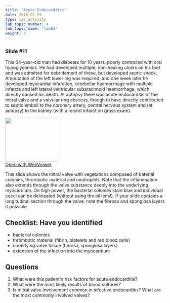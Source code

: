 ```yaml
---
title: "Acute Endocarditis"
date: 2018-01-29
type: lab_activity
lab_topic_number: 4
lab_topic_name: "lab04"
weight: 7
---
```

<div class="entrybody">
<h3>Slide #11</h3>

<p>This 64-year-old man had diabetes for 10 years, poorly controlled with oral hypoglycemics. He had developed multiple, non-healing ulcers on his foot and was admitted for debridement of these, but developed septic shock. Amputation of the left lower leg was required, and one week later he developed myocardial infarction, cerebellar haemorrhage with multiple infarcts and left lateral ventricular subarachnoid haemorrhage, which directly caused his death. At autopsy there was acute endocarditis of the mitral valve and a valvular ring abscess, though to have directly contributed to septic emboli to the coronary artery, central nervous system and (at autopsy) to the kidney (with a recent infarct on gross exam).</p>

<div class="thumbnail"><a href="http://virtualslides.cumc.columbia.edu/6843.svs/view.apml?" target="_blank"><img alt="" src="http://pathologylab.ccnmtl.columbia.edu/assets/images/slide_6843.jpg" width="170" height="139" class="mt-image-left"></a><br><a href="http://virtualslides.cumc.columbia.edu/6843.svs/view.apml?" target="_blank">Open with WebViewer</a></div>

<p>This slide shows the mitral valve with vegetations composed of baterial colonies, thrombotic material and neutrophils. Note that the inflammation also extends through the valve substance deeply into the underlying myocardium. On high power, the bacterial colonies stain blue and individual cocci can be delineated (without using the oil lens!). If your slide contains a longitudinal section through the valve, note the fibrosa and spongiosa layers if possible.</p>

<h2>Checklist: Have you identified</h2>


<ul class="checklist">
<li>bacterial colonies</li>
<li>thrombotic material (fibrin, platelets and red blood cells)</li>
<li>underlying valve tissue (fibrosa, spongiosa layers)</li>
<li>extension of the infection into the myocardium</li>
</ul>



<h2>Questions</h2>


<ol>
<li> What were this patient's risk factors for acute endocarditis?</li>
<li> What were the most likely results of blood cultures?</li>
<li> Is mitral valve involvement common in infective endocarditis? What are the most commonly involved valves?</li>
</ol>


						
</div>

